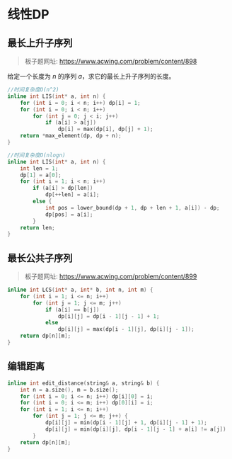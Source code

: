 # 线性DP

## 最长上升子序列

> 板子题网址: https://www.acwing.com/problem/content/898

给定一个长度为 $n$ 的序列 $a$，求它的最长上升子序列的长度。

```cpp
//时间复杂度O(n^2)
inline int LIS(int* a, int n) {
    for (int i = 0; i < n; i++) dp[i] = 1;
    for (int i = 0; i < n; i++)
        for (int j = 0; j < i; j++)
            if (a[i] > a[j])
                dp[i] = max(dp[i], dp[j] + 1);
    return *max_element(dp, dp + n);
}
```

```cpp
//时间复杂度O(nlogn)
inline int LIS(int* a, int n) {
    int len = 1;
    dp[1] = a[0];
    for (int i = 1; i < n; i++)
        if (a[i] > dp[len])
            dp[++len] = a[i];
        else {
            int pos = lower_bound(dp + 1, dp + len + 1, a[i]) - dp;
            dp[pos] = a[i];
        }
    return len;
}
```

## 最长公共子序列

> 板子题网址: https://www.acwing.com/problem/content/899

```cpp
inline int LCS(int* a, int* b, int n, int m) {
    for (int i = 1; i <= n; i++)
        for (int j = 1; j <= m; j++)
            if (a[i] == b[j])
                dp[i][j] = dp[i - 1][j - 1] + 1;
            else
                dp[i][j] = max(dp[i - 1][j], dp[i][j - 1]);
    return dp[n][m];
}
```

## 编辑距离

```cpp
inline int edit_distance(string& a, string& b) {
    int n = a.size(), m = b.size();
    for (int i = 0; i <= n; i++) dp[i][0] = i;
    for (int i = 0; i <= m; i++) dp[0][i] = i;
    for (int i = 1; i <= n; i++)
        for (int j = 1; j <= m; j++) {
            dp[i][j] = min(dp[i - 1][j] + 1, dp[i][j - 1] + 1);
            dp[i][j] = min(dp[i][j], dp[i - 1][j - 1] + a[i] != a[j])
        }
    return dp[n][m];
}
```
